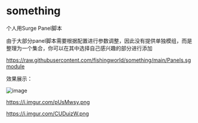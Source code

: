# something
个人用Surge Panel脚本

由于大部分panel脚本需要根据配置进行参数调整，因此没有提供单独模组，而是整理为一个集合，你可以在其中选择自己感兴趣的部分进行添加

https://raw.githubusercontent.com/fishingworld/something/main/Panels.sgmodule

效果展示：

![image](https://i.imgur.com/pUsMwsy.png)

https://i.imgur.com/pUsMwsy.png

https://i.imgur.com/CUDuizW.png

